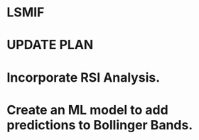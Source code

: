 # LSMIF
# UPDATE PLAN
# Incorporate RSI Analysis.
# Create an ML model to add predictions to Bollinger Bands.

